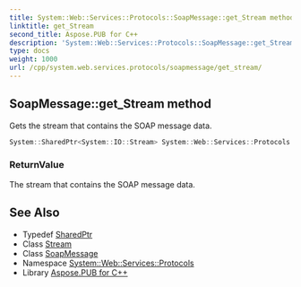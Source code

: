 ```yaml
---
title: System::Web::Services::Protocols::SoapMessage::get_Stream method
linktitle: get_Stream
second_title: Aspose.PUB for C++
description: 'System::Web::Services::Protocols::SoapMessage::get_Stream method. Gets the stream that contains the SOAP message data in C++.'
type: docs
weight: 1000
url: /cpp/system.web.services.protocols/soapmessage/get_stream/
---
```

## SoapMessage::get_Stream method


Gets the stream that contains the SOAP message data.

```cpp
System::SharedPtr<System::IO::Stream> System::Web::Services::Protocols::SoapMessage::get_Stream()
```


### ReturnValue

The stream that contains the SOAP message data.

## See Also

* Typedef [SharedPtr](../../../system/sharedptr/)
* Class [Stream](../../../system.io/stream/)
* Class [SoapMessage](../)
* Namespace [System::Web::Services::Protocols](../../)
* Library [Aspose.PUB for C++](../../../)

